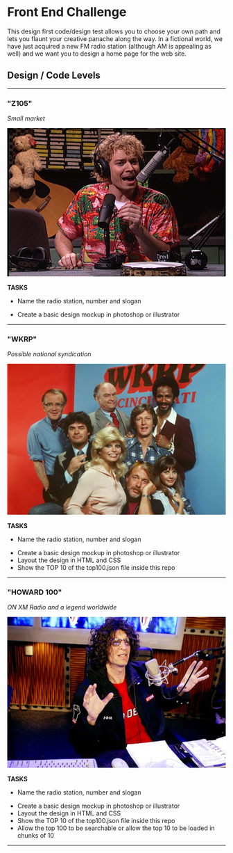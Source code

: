 Front End Challenge
====================
This design first code/design test allows you to choose your own path and lets you flaunt your creative panache along the way.  In a fictional world, we have just acquired a new FM radio station (although AM is appealing as well) and we want you to design a home page for the web site. 

Design / Code Levels
-------

-------
### "Z105"

*Small market*

![Z105](/images/Z105.jpg "Z105")

**TASKS**
* Name the radio station, number and slogan
+ Create a basic design mockup in photoshop or illustrator

-------
### "WKRP"

*Possible national syndication*

![WKRP](/images/WKRP.jpg "WKRP")

**TASKS**
* Name the radio station, number and slogan
+ Create a basic design mockup in photoshop or illustrator
+ Layout the design in HTML and CSS
+ Show the TOP 10 of the top100.json file inside this repo

-------
### "HOWARD 100"

*ON XM Radio and a legend worldwide*

![HOWARD](/images/HOWARD.jpg "HOWARD")

**TASKS**
* Name the radio station, number and slogan
+ Create a basic design mockup in photoshop or illustrator
+ Layout the design in HTML and CSS
+ Show the TOP 10 of the top100.json file inside this repo
+ Allow the top 100 to be searchable or allow the top 10 to be loaded in chunks of 10

-------